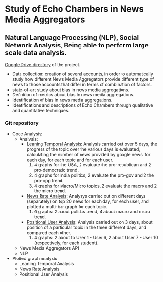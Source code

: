 # Study of Echo Chambers in News Media Aggregators

## Natural Language Processing (NLP), Social Network Analysis, Being able to perform large scale data analysis.

[Google Drive directory](https://drive.google.com/drive/folders/1RNXtjfaj7-E0-XlfuzSfTpAKPmExop3F/ "Project Directory") of the project.

- Data collection: creation of several accounts, in order to automatically study how different News Media Aggregators provide different type of news to those accounts that differ in terms of combination of factors.
- state-of-art study about bias in news media aggregations.
- Definition of metrics about bias in news media aggregations.
- Identification of bias in news media aggregations.
- Identifications and descriptions of Echo Chambers through qualitative and quantitative techniques.

### Git repository 

- Code Analysis:
  - Analysis:
    - [Leaning Temporal Analysis](https://github.com/ptrespidi/echo_chambers_intership/blob/main/Code%20analysis/Analysis/leaningTemporal_analysis.ipynb): Analysis carried out over 5 days, the progress of the topic over the various       days is evaluated, calculating the number of news provided by google news, for each day, for each topic       and for each user. 
      1. 4 graphs for the USA, 2 evaluate the pro-republican and 2 pro-democratic trend.
      2. 4 graphs for India politics, 2 evaluate the pro-gov and 2 the pro-opp trend.
      3. 4 graphs for Macro/Micro topics, 2 evaluate the macro and 2 the micro trend.
    - [News Rate Analysis](https://github.com/ptrespidi/echo_chambers_intership/blob/main/Code%20analysis/Analysis/newsRate_analysis.ipynb): Analysys carried out on different days (separately) on top 20 news for each   day, for each user, and plotted a multi-bar graph for each topic.
      1. 6 graphs: 2 about politics trend, 4 about macro and micro trend.
    - [Positional User Analysis](https://github.com/ptrespidi/echo_chambers_intership/blob/main/Code%20analysis/Analysis/positionalUser_analysis.ipynb): Analysis carried out on 3 days, about position of a particular topic in the three different days, and compared each other.
      1. 4 graphs: 2 about to User 1 - User 6, 2 about User 7 - User 10 (respectively, for each student).
  - News Media Aggregators API
  - NLP
- Plotted graph analysis
  - Leaning Temporal Analysis
  - News Rate Analysis
  - Positional User Analysis

  

